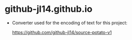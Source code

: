 # github-jl14.github.io


- Converter used for the encoding of text for this project:

  https://github.com/github-jl14/source-potato-v1
